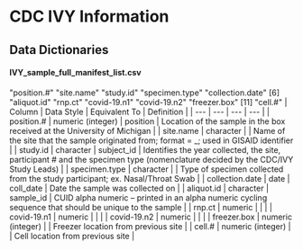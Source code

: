 # CDC IVY Information

## Data Dictionaries

#### IVY_sample_full_manifest_list.csv
"position.#"      "site.name"       "study.id"        "specimen.type"   "collection.date"
 [6] "aliquot.id"      "rnp.ct"          "covid-19.n1"     "covid-19.n2"     "freezer.box"
[11] "cell.#"
| Column | Data Style | Equivalent To | Definition |
| --- | --- | --- | --- |
| position.# | numeric (integer) | position | Location of the sample in the box received at the University of Michigan |
| site.name | character | | Name of the site that the sample originated from; format = <location>_<state abbreviation>; used in GISAID identifier |
| study.id | character | subject_id | Identifies the year collected, the site, participant # and the specimen type (nomenclature decided by the CDC/IVY Study Leads) |
| specimen.type | character | | Type of specimen collected from the study participant; ex. Nasal/Throat Swab |
| collection.date | date | coll_date | Date the sample was collected on |
| aliquot.id | character | sample_id | CUID alpha numeric – printed in an alpha numeric cycling sequence that should be unique to the sample |
| rnp.ct | numeric | | |
| covid-19.n1 | numeric | | |
| covid-19.n2 | numeric | | |
| freezer.box | numeric (integer) | | Freezer location from previous site |
| cell.# | numeric (integer) | | Cell location from previous site |
